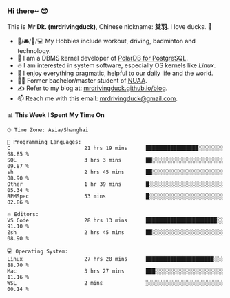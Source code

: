 ### Hi there~ 😎

This is **Mr Dk. (mrdrivingduck)**, Chinese nickname: **棠羽**. I love ducks. 🦆

- 💪/🚘/🏸/💻 My Hobbies include workout, driving, badminton and technology.
- 🍊 I am a DBMS kernel developer of [PolarDB for PostgreSQL](https://github.com/ApsaraDB/PolarDB-for-PostgreSQL).
- 🔥 I am interested in system software, especially OS kernels like *Linux*.
- 🔧 I enjoy everything pragmatic, helpful to our daily life and the world.
- 👨‍🎓 Former bachelor/master student of [NUAA](https://en.wikipedia.org/wiki/Nanjing_University_of_Aeronautics_and_Astronautics).
- ✍ Refer to my blog at: [mrdrivingduck.github.io/blog](https://mrdrivingduck.github.io/blog/).
- 📫 Reach me with this email: [mrdrivingduck@gmail.com](mailto:mrdrivingduck@gmail.com).

<!--START_SECTION:waka-->
📊 **This Week I Spent My Time On** 

```text
🕑︎ Time Zone: Asia/Shanghai

💬 Programming Languages: 
C                        21 hrs 19 mins      █████████████████░░░░░░░░   68.85 % 
SQL                      3 hrs 3 mins        ██░░░░░░░░░░░░░░░░░░░░░░░   09.87 % 
sh                       2 hrs 45 mins       ██░░░░░░░░░░░░░░░░░░░░░░░   08.90 % 
Other                    1 hr 39 mins        █░░░░░░░░░░░░░░░░░░░░░░░░   05.34 % 
RPMSpec                  53 mins             █░░░░░░░░░░░░░░░░░░░░░░░░   02.86 % 

🔥 Editors: 
VS Code                  28 hrs 13 mins      ███████████████████████░░   91.10 % 
Zsh                      2 hrs 45 mins       ██░░░░░░░░░░░░░░░░░░░░░░░   08.90 % 

💻 Operating System: 
Linux                    27 hrs 28 mins      ██████████████████████░░░   88.70 % 
Mac                      3 hrs 27 mins       ███░░░░░░░░░░░░░░░░░░░░░░   11.16 % 
WSL                      2 mins              ░░░░░░░░░░░░░░░░░░░░░░░░░   00.14 % 
```


<!--END_SECTION:waka-->

<!-- ![Mr Dk.'s GitHub Stats](https://github-readme-stats.vercel.app/api?username=mrdrivingduck&count_private&show_icons=true&theme=buefy) -->

<!-- ![Most Used Languages](https://github-readme-stats.vercel.app/api/top-langs/?username=mrdrivingduck&exclude_repo=mips32-CPU,snort-tcp-socket&theme=buefy&layout=compact&langs_count=10) -->


<!--
**mrdrivingduck/mrdrivingduck** is a ✨ _special_ ✨ repository because its `README.md` (this file) appears on your GitHub profile.

Here are some ideas to get you started:

- 🔭 I’m currently working on ...
- 🌱 I’m currently learning ...
- 👯 I’m looking to collaborate on ...
- 🤔 I’m looking for help with ...
- 💬 Ask me about ...
- 📫 How to reach me: ...
- 😄 Pronouns: ...
- ⚡ Fun fact: ...
-->
